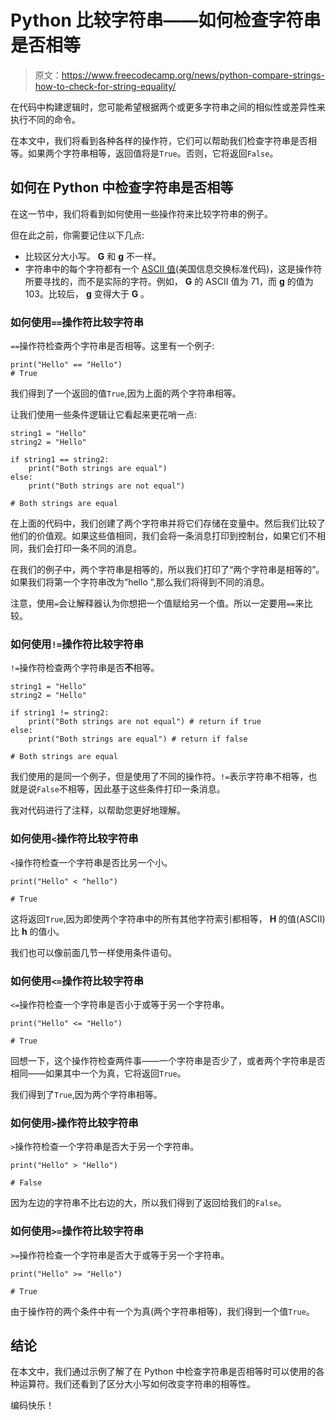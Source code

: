 # Python 比较字符串——如何检查字符串是否相等

> 原文：<https://www.freecodecamp.org/news/python-compare-strings-how-to-check-for-string-equality/>

在代码中构建逻辑时，您可能希望根据两个或更多字符串之间的相似性或差异性来执行不同的命令。

在本文中，我们将看到各种各样的操作符，它们可以帮助我们检查字符串是否相等。如果两个字符串相等，返回值将是`True`。否则，它将返回`False`。

## 如何在 Python 中检查字符串是否相等

在这一节中，我们将看到如何使用一些操作符来比较字符串的例子。

但在此之前，你需要记住以下几点:

*   比较区分大小写。 **G** 和 **g** 不一样。
*   字符串中的每个字符都有一个 [ASCII 值](https://www.freecodecamp.org/news/ascii-table-hex-to-ascii-value-character-code-chart-2/)(美国信息交换标准代码)，这是操作符所要寻找的，而不是实际的字符。例如， **G** 的 ASCII 值为 71，而 **g** 的值为 103。比较后， **g** 变得大于 **G** 。

### 如何使用`==`操作符比较字符串

`==`操作符检查两个字符串是否相等。这里有一个例子:

```
print("Hello" == "Hello")
# True
```

我们得到了一个返回的值`True`,因为上面的两个字符串相等。

让我们使用一些条件逻辑让它看起来更花哨一点:

```
string1 = "Hello"
string2 = "Hello"

if string1 == string2:
    print("Both strings are equal")
else:
    print("Both strings are not equal")

# Both strings are equal
```

在上面的代码中，我们创建了两个字符串并将它们存储在变量中。然后我们比较了他们的价值观。如果这些值相同，我们会将一条消息打印到控制台，如果它们不相同，我们会打印一条不同的消息。

在我们的例子中，两个字符串是相等的，所以我们打印了“两个字符串是相等的”。如果我们将第一个字符串改为“hello ”,那么我们将得到不同的消息。

注意，使用`=`会让解释器认为你想把一个值赋给另一个值。所以一定要用`==`来比较。

### 如何使用`!=`操作符比较字符串

`!=`操作符检查两个字符串是否**不**相等。

```
string1 = "Hello"
string2 = "Hello"

if string1 != string2:
    print("Both strings are not equal") # return if true
else:
    print("Both strings are equal") # return if false

# Both strings are equal
```

我们使用的是同一个例子，但是使用了不同的操作符。`!=`表示字符串不相等，也就是说`False`不相等，因此基于这些条件打印一条消息。

我对代码进行了注释，以帮助您更好地理解。

### 如何使用`<`操作符比较字符串

`<`操作符检查一个字符串是否比另一个小。

```
print("Hello" < "hello")

# True
```

这将返回`True`,因为即使两个字符串中的所有其他字符索引都相等， **H** 的值(ASCII)比 **h** 的值小。

我们也可以像前面几节一样使用条件语句。

### 如何使用`<=`操作符比较字符串

`<=`操作符检查一个字符串是否小于或等于另一个字符串。

```
print("Hello" <= "Hello")

# True
```

回想一下，这个操作符检查两件事——一个字符串是否少了，或者两个字符串是否相同——如果其中一个为真，它将返回`True`。

我们得到了`True`,因为两个字符串相等。

### 如何使用`>`操作符比较字符串

`>`操作符检查一个字符串是否大于另一个字符串。

```
print("Hello" > "Hello")

# False
```

因为左边的字符串不比右边的大，所以我们得到了返回给我们的`False`。

### 如何使用`>=`操作符比较字符串

`>=`操作符检查一个字符串是否大于或等于另一个字符串。

```
print("Hello" >= "Hello")

# True
```

由于操作符的两个条件中有一个为真(两个字符串相等)，我们得到一个值`True`。

## 结论

在本文中，我们通过示例了解了在 Python 中检查字符串是否相等时可以使用的各种运算符。我们还看到了区分大小写如何改变字符串的相等性。

编码快乐！
